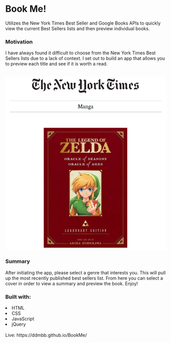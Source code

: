 <h1>Book Me!</h1>

<p>Utilizes the New York Times Best Seller and Google Books APIs to quickly view the current Best Sellers lists and then preview individual books.</p>

<h3>Motivation</h3>
<p>I have always found it difficult to choose from the New York Times Best Sellers lists due to a lack of context.
                I set out to build an app that allows you to preview each title and see if it is worth a read.</p><br>              
<img src="https://github.com/ddmbb/BookMe/blob/master/images/coversScreen.PNG">
<h3>Summary</h3>
<p>After initiating the app, please select 
                a genre that interests you. This will pull up the most recently published
                best sellers list. From here you can select a cover in order to
                view a summary and preview the book. Enjoy!</p>  
<h3>Built with:</h3>
<li>HTML</li>
<li>CSS</li>
<li>JavaScript</li>
<li>jQuery</li>
<br>
Live: https://ddmbb.github.io/BookMe/
          
